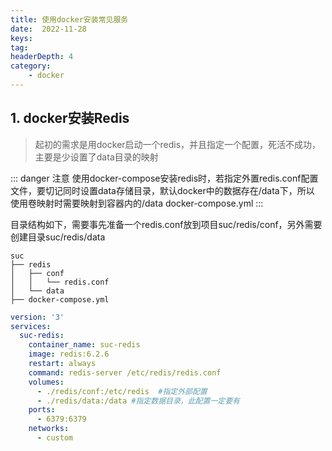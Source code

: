 ```yaml
---
title: 使用docker安装常见服务
date:  2022-11-28
keys:
tag:
headerDepth: 4
category:
    - docker
---
```


## 1. docker安装Redis

> 起初的需求是用docker启动一个redis，并且指定一个配置，死活不成功，主要是少设置了data目录的映射

::: danger 注意
使用docker-compose安装redis时，若指定外置redis.conf配置文件，要切记同时设置data存储目录，默认docker中的数据存在/data下，所以
使用卷映射时需要映射到容器内的/data docker-compose.yml
:::

目录结构如下，需要事先准备一个redis.conf放到项目suc/redis/conf，另外需要创建目录suc/redis/data

```shell
suc
├── redis
│   ├── conf
│   │   └── redis.conf
│   └── data
├── docker-compose.yml

```

```yaml
version: '3'
services:
  suc-redis:
    container_name: suc-redis
    image: redis:6.2.6
    restart: always
    command: redis-server /etc/redis/redis.conf
    volumes:
      - ./redis/conf:/etc/redis  #指定外部配置
      - ./redis/data:/data #指定数据目录，此配置一定要有
    ports:
      - 6379:6379
    networks:
      - custom
```
